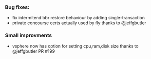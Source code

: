 ### Bug fixes:

- fix intermitend bbr restore behaviour by adding single-transaction
- private concourse certs actually used by fly thanks to @jeffgbutler

### Small improvments
- vsphere now has option for setting cpu,ram,disk size thanks to @jeffgbutler PR #199
